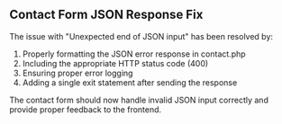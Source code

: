 ## Contact Form JSON Response Fix

The issue with "Unexpected end of JSON input" has been resolved by:

1. Properly formatting the JSON error response in contact.php
2. Including the appropriate HTTP status code (400)
3. Ensuring proper error logging
4. Adding a single exit statement after sending the response

The contact form should now handle invalid JSON input correctly and provide proper feedback to the frontend.